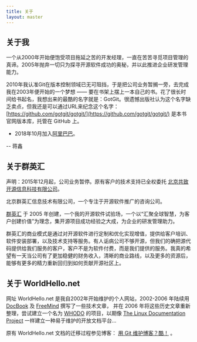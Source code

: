 ```yaml
---
title: 关于
layout: master
---
```


## 关于我

一个从2000年开始便饱受项目拖延之苦的开发经理，一直在苦苦寻觅项目管理的真谛。2005年抛弃一切只为探寻开源软件成功的奥秘，并以此推进企业研发管理能力。

2010年我认准Git在版本控制领域已无可阻挡，于是把公司业务暂搁一旁，去完成我在2003年便开始的一个梦想 —— 要在书架上摆上一本自己的书。花了很长时间给书起名，我想出来的最酷的名字就是：GotGit。很遗憾出版社认为这个名字缺乏卖点，但我还是可以通过URL来纪念这个名字： [https://github.com/gotgit/gotgit/](https://github.com/gotgit/gotgit/) 是本书官网版本库，托管在 GitHub 上。

- 2018年10月加入[阿里巴巴](http://www.alibaba.com)。

-- 蒋鑫

## 关于群英汇

声明：2015年12月起，公司业务暂停。原有客户的技术支持已全权委托 [北京共致开源信息科技有限公司](http://www.embracesource.com)。

北京群英汇信息技术有限公司，一个专注于开源软件推广的咨询公司。

[群英汇](http://www.ossxp.com/) 于 2005 年创建，一个我的开源软件试验场，一个以“汇聚全球智慧，为客户创建价值”为理念，集开源项目成功经验之大成，为企业的研发管理助力。 

群英汇的商业模式是通过对开源软件进行定制和优化实现增值，提供给客户培训、软件安装部署，以及技术支持等服务。有人诟病公司不够开源，但我们的确把源代码提供给我们服务的客户，客户不是为软件付费，而是我们提供的服务。我真的希望有一天当公司有了更加稳健的财务收入，清晰的商业路线，以及更多的资源后，能够有更多的精力重新回归到如何贡献开源社区上。

## 关于 WorldHello.net

网址 WorldHello.net 是我自2002年开始维护的个人网站，2002-2006 年陆续用 [DocBook](/doc/docbook_howto/) 及 [FreeMind](/doc/freemind/freemind.mm.htm) 撰写了一些技术文章， 并在 2006 年将这些历史文章重新整理，尝试建立一个名为 [WHODO](/doc/whodo_howto/) 的项目，以期像 [The Linux Documentation Project](http://tldp.org/) 一样建立一种易于维护的开放文档平台...

原有 WorldHello.net 文档的迁移过程参见博客： [用 Git 维护博客？酷！](/2011/11/29/jekyll-based-blog-setup.html) 。
